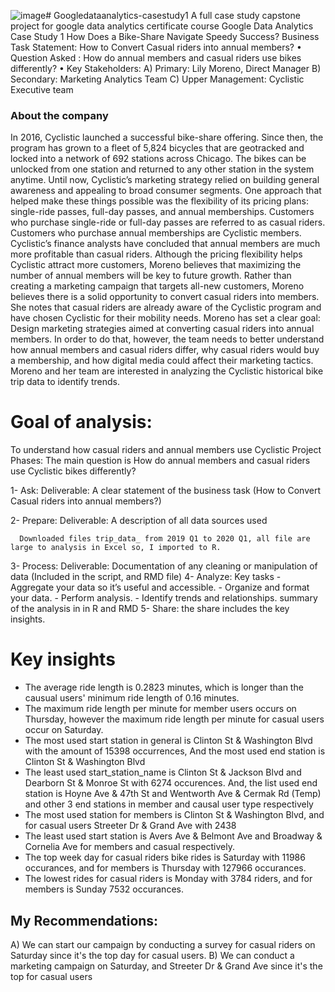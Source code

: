 ![image](https://github.com/user-attachments/assets/c0c2cce3-4fc1-49b0-845e-3f78729636e1)# Googledataanalytics-casestudy1
A full case study capstone project for google data analytics certificate course
Google Data Analytics Case Study 1
How Does a Bike-Share Navigate Speedy Success?
Business Task Statement:
How to Convert Casual riders into annual members?
• Question Asked : How do annual members and casual riders use bikes differently?
• Key Stakeholders: 
     A) Primary: Lily Moreno,  Direct Manager 
     B) Secondary: Marketing Analytics Team 
     C) Upper Management: Cyclistic Executive team
### About the company
In 2016, Cyclistic launched a successful bike-share offering. Since then, the program has grown to a fleet of 5,824 bicycles that are geotracked and locked into a network of 692 stations across Chicago. The bikes can be unlocked from one station and returned to any other station in the system anytime. Until now, Cyclistic’s marketing strategy relied on building general awareness and appealing to broad consumer segments. One approach that helped make these things possible was the flexibility of its pricing plans: single-ride passes, full-day passes, and annual memberships. Customers who purchase single-ride or full-day passes are referred to as casual riders. Customers who purchase annual memberships are Cyclistic members. Cyclistic’s finance analysts have concluded that annual members are much more profitable than casual riders. Although the pricing flexibility helps Cyclistic attract more customers, Moreno believes that maximizing the number of annual members will be key to future growth. Rather than creating a marketing campaign that targets all-new customers, Moreno believes there is a solid opportunity to convert casual riders into members. She notes that casual riders are already aware of the Cyclistic program and have chosen Cyclistic for their mobility needs. Moreno has set a clear goal: Design marketing strategies aimed at converting casual riders into annual members. In order to do that, however, the team needs to better understand how annual members and casual riders differ, why casual riders would buy a membership, and how digital media could affect their marketing tactics. Moreno and her team are interested in analyzing the Cyclistic historical bike trip data to identify trends.
# Goal of analysis:
To understand how casual riders and annual members use Cyclistic 
Project Phases: The main question is How do annual members and casual riders use Cyclistic bikes differently?

1- Ask: Deliverable: A clear statement of the business task (How to Convert Casual riders into annual members?)

2- Prepare: Deliverable: A description of all data sources used

      Downloaded files trip_data_ from 2019 Q1 to 2020 Q1, all file are large to analysis in Excel so, I imported to R.
3- Process: Deliverable: Documentation of any cleaning or manipulation of data (Included in the script, and RMD file)
4- Analyze: Key tasks
    - Aggregate your data so it’s useful and accessible.
    - Organize and format your data. 
    - Perform analysis. 
    - Identify trends and relationships.
summary of the analysis in in R and RMD
5- Share: the share includes the key insights.
# Key insights
- The average ride length is 0.2823 minutes, which is longer than the causual users' minimum ride length of 0.16 minutes.
- The maximum ride length per minute for member users occurs on Thursday, however the maximum ride length per minute for casual users occur on Saturday. 
- The most used start station in general is Clinton St & Washington Blvd with the amount of 15398 occurrences, And the most used end station is Clinton St & Washington Blvd 
-  The least used start_station_name is Clinton St & Jackson Blvd and Dearborn St & Monroe St with  6274 occurences. And, the list used end station is Hoyne Ave & 47th St  and Wentworth Ave & Cermak Rd (Temp) and other 3 end stations in member and causal user type respectively
- The most used station for members is Clinton St & Washington Blvd, and for casual users Streeter Dr & Grand Ave with 2438
- The least used start station is Avers Ave & Belmont Ave and Broadway & Cornelia Ave for members and casual respectively.
-  The top week day for casual riders bike rides is Saturday with 11986 occurances, and for members is Thursday with 127966 occurances.
-  The lowest rides for casual riders is Monday with 3784 riders, and for members is Sunday 7532 occurances.

## My Recommendations: 
A) We can start our campaign by conducting a survey for casual riders on Saturday since it's the top day for casual users. 
B) We can conduct a marketing campaign on Saturday, and Streeter Dr & Grand Ave since it's the top for casual users 

